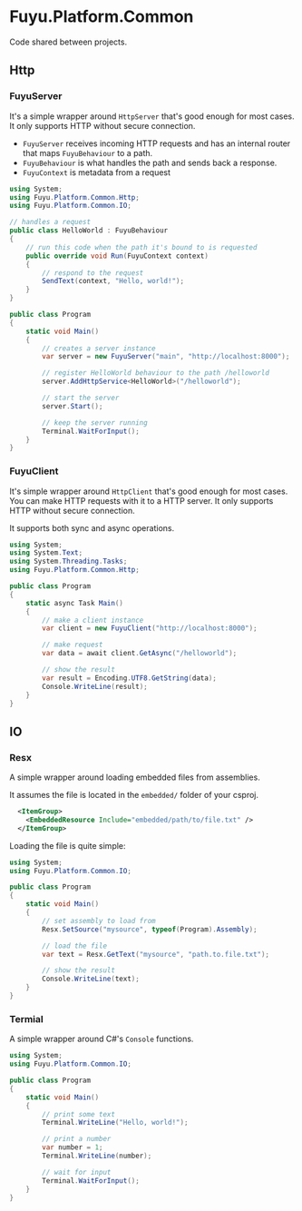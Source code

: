 # Fuyu.Platform.Common

Code shared between projects.

## Http

### FuyuServer

It's a simple wrapper around `HttpServer` that's good enough for most cases.
It only supports HTTP without secure connection.

- `FuyuServer` receives incoming HTTP requests and has an internal router
that maps `FuyuBehaviour` to a path.
- `FuyuBehaviour` is what handles the path and sends back a response.
- `FuyuContext` is metadata from a request

```cs
using System;
using Fuyu.Platform.Common.Http;
using Fuyu.Platform.Common.IO;

// handles a request
public class HelloWorld : FuyuBehaviour
{
    // run this code when the path it's bound to is requested
    public override void Run(FuyuContext context)
    {
        // respond to the request
        SendText(context, "Hello, world!");
    }
}

public class Program
{
    static void Main()
    {
        // creates a server instance
        var server = new FuyuServer("main", "http://localhost:8000");

        // register HelloWorld behaviour to the path /helloworld
        server.AddHttpService<HelloWorld>("/helloworld");

        // start the server
        server.Start();

        // keep the server running
        Terminal.WaitForInput();
    }
}
```

### FuyuClient

It's simple wrapper around `HttpClient` that's good enough for most cases. You
can make HTTP requests with it to a HTTP server. It only supports HTTP without
secure connection.

It supports both sync and async operations.

```cs
using System;
using System.Text;
using System.Threading.Tasks;
using Fuyu.Platform.Common.Http;

public class Program
{
    static async Task Main()
    {
        // make a client instance
        var client = new FuyuClient("http://localhost:8000");

        // make request
        var data = await client.GetAsync("/helloworld");

        // show the result
        var result = Encoding.UTF8.GetString(data);
        Console.WriteLine(result);
    }
}
```

## IO

### Resx

A simple wrapper around loading embedded files from assemblies.

It assumes the file is located in the `embedded/` folder of your csproj.

```xml
  <ItemGroup>
    <EmbeddedResource Include="embedded/path/to/file.txt" />
  </ItemGroup>
```

Loading the file is quite simple:

```cs
using System;
using Fuyu.Platform.Common.IO;

public class Program
{
    static void Main()
    {
        // set assembly to load from
        Resx.SetSource("mysource", typeof(Program).Assembly);

        // load the file
        var text = Resx.GetText("mysource", "path.to.file.txt");

        // show the result
        Console.WriteLine(text);
    }
}
```

### Termial

A simple wrapper around C#'s `Console` functions.

```cs
using System;
using Fuyu.Platform.Common.IO;

public class Program
{
    static void Main()
    {
        // print some text
        Terminal.WriteLine("Hello, world!");

        // print a number
        var number = 1;
        Terminal.WriteLine(number);

        // wait for input
        Terminal.WaitForInput();
    }
}
```
